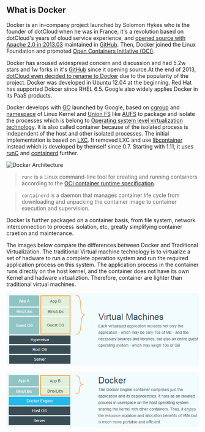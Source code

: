 ## What is Docker

Docker is an in-company project launched by Solomon Hykes who is the founder of dotCloud when he was in France, it's a revolution based on dotCloud's years of cloud service experience, and [opened source with Apache 2.0 in 2013.03][docker-soft] maintained in [GitHub](https://github.com/moby/moby). Then, Docker joined the Linux Foundation and promoted [Open Containers Initlative (OCI)](https://www.opencontainers.org/).

Docker has aroused widespread concern and discussion and had 5.2w stars and 1w forks in it's [GitHub](https://github.com/moby/moby) since it opening source.At the end of 2013, [dotCloud even decided to rename to Docker](https://blog.docker.com/2013/10/dotcloud-is-becoming-docker-inc/) due to the popularity of the project. Docker was developed in Ubuntu 12.04 at the beginning. Red Hat has supported Dokcer since RHEL 6.5. Google also widely applies Docker in its PaaS products.

Docker develops with [GO](https://golang.org/) launched by Google, based on [cgroup](https://zh.wikipedia.org/wiki/Cgroups) and [namespace](https://en.wikipedia.org/wiki/Linux_namespaces) of Linux Kernel and [Union FS](https://en.wikipedia.org/wiki/Union_mount) like [AUFS](https://en.wikipedia.org/wiki/Aufs) to package and isolate the processes which is belong to [Operating system level virtualization technology](https://en.wikipedia.org/wiki/Operating-system-level_virtualization). It is also called container because of the isolated process is independent of the host and other isolated processes. The initial implementation is based on [LXC](https://linuxcontainers.org/lxc/introduction/). It removed LXC and use [libcontainer](https://github.com/docker/libcontainer) instead which is developed by themself since 0.7. Starting with 1.11, it uses [runC](https://github.com/opencontainers/runc) and [containerd](https://github.com/containerd/containerd) further.

![Docker Architecture](https://docs.microsoft.com/en-us/virtualization/windowscontainers/deploy-containers/media/docker-on-linux.png)

> `runc` is a Linux command-line tool for creating and running containers according to the [OCI container runtime specification](https://github.com/opencontainers/runtime-spec).

> `containerd` is a daemon that manages container life cycle from downloading and unpacking the container image to container execution and supervision.

Docker is further packaged on a container basis, from file system, network interconnection to process isolation, etc, greatly simplifying container craetion and maintenance.

The images below compare the differences between Docker and Traditional Virtualization. The traditional Virtual machine technology is to virtualize a set of hadware to run a complete operation system and run the required application process on this system. The application process in the container runs directly on the host kernel, and the container does not have its own Kernel and hadware virtualiztion. Therefore, container are lighter than traditional virtual machines.

![Traditional Virtualization](_images/virtualization.png)

![Docker](_images/docker.png)

[docker-soft]:https://en.wikipedia.org/wiki/Docker_(software)
